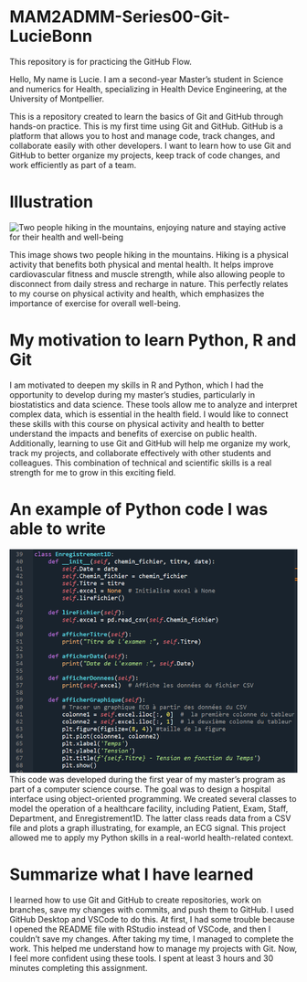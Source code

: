 # MAM2ADMM-Series00-Git-LucieBonn
This repository is for practicing the GitHub Flow.

Hello, My name is Lucie. I am a second-year Master’s student in Science and numerics for Health, specializing in Health Device Engineering, at the University of Montpellier.

This is a repository created to learn the basics of Git and GitHub through hands-on practice. This is my first time using Git and GitHub. GitHub is a platform that allows you to host and manage code, track changes, and collaborate easily with other developers. I want to learn how to use Git and GitHub to better organize my projects, keep track of code changes, and work efficiently as part of a team.

# Illustration

![Two people hiking in the mountains, enjoying nature and staying active for their health and well-being](https://images.pexels.com/photos/2805045/pexels-photo-2805045.jpeg)

This image shows two people hiking in the mountains. Hiking is a physical activity that benefits both physical and mental health. It helps improve cardiovascular fitness and muscle strength, while also allowing people to disconnect from daily stress and recharge in nature. This perfectly relates to my course on physical activity and health, which emphasizes the importance of exercise for overall well-being.

# My motivation to learn Python, R and Git

I am motivated to deepen my skills in R and Python, which I had the opportunity to develop during my master’s studies, particularly in biostatistics and data science. These tools allow me to analyze and interpret complex data, which is essential in the health field. I would like to connect these skills with this course on physical activity and health to better understand the impacts and benefits of exercise on public health. Additionally, learning to use Git and GitHub will help me organize my work, track my projects, and collaborate effectively with other students and colleagues. This combination of technical and scientific skills is a real strength for me to grow in this exciting field.

# An example of Python code I was able to write

![Image of a class from my Python code representing a 1D exam](image/python_code_ClassExam1D.png)
This code was developed during the first year of my master’s program as part of a computer science course. The goal was to design a hospital interface using object-oriented programming. We created several classes to model the operation of a healthcare facility, including Patient, Exam, Staff, Department, and Enregistrement1D. The latter class reads data from a CSV file and plots a graph illustrating, for example, an ECG signal. This project allowed me to apply my Python skills in a real-world health-related context.

# Summarize what I have learned

I learned how to use Git and GitHub to create repositories, work on branches, save my changes with commits, and push them to GitHub. I used GitHub Desktop and VSCode to do this. At first, I had some trouble because I opened the README file with RStudio instead of VSCode, and then I couldn’t save my changes. After taking my time, I managed to complete the work. This helped me understand how to manage my projects with Git. Now, I feel more confident using these tools.
I spent at least 3 hours and 30 minutes completing this assignment.
